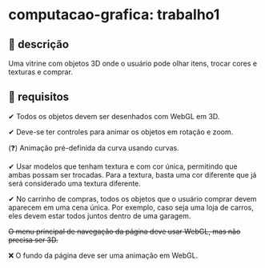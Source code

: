 # computacao-grafica: trabalho1

## 📖 descrição
Uma vitrine com objetos 3D onde o usuário pode olhar itens, trocar cores e texturas e comprar.
 
## 📑 requisitos
✔ Todos os objetos devem ser desenhados com WebGL em 3D.

✔ Deve-se ter controles para animar os objetos em rotação e zoom.

(❓) Animação pré-definida da curva usando curvas.

✔ Usar modelos que tenham textura e com cor única, permitindo que ambas possam ser trocadas. Para a textura, basta uma cor diferente que já será considerado uma textura diferente.

✔ No carrinho de compras, todos os objetos que o usuário comprar devem aparecem em uma cena única. Por exemplo, caso seja uma loja de carros, eles devem estar todos juntos dentro de uma garagem.

<strike>O menu principal de navegação da página deve usar WebGL, mas não precisa ser 3D.</strike>

❌ O fundo da página deve ser uma animação em WebGL.
